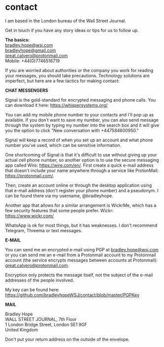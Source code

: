 # contact

I am based in the London bureau of the Wall Street Journal.

Get in touch if you have any story ideas or tips for us to follow up.

<b>The basics:</b><br>
bradley.hope@wsj.com<br>
bradleyhope@gmail.com<br>
great.calvero@protonmail.com<br>
Mobile: +44(0)7746516719<br>

If you are worried about authorities or the company you work for reading your messages, you should take precautions. Technology solutions are imperfect, but here are a few tactics for making contact:

<b>CHAT MESSENGERS</b>

Signal is the gold-standard for encrypted messaging and phone calls. You can download it here: https://whispersystems.org/

You can add my mobile phone number to your contacts and I'll pop up as available. If you don't want to save my number, you can also send message through the system by typing my number into the search box and it will give you the option to click "New conversation with +447584600950."

Signal will keep a record of when you set up an account and what phone number you've used, which can be sensitive information.

One shortcoming of Signal is that it's difficult to use without giving up your actual cell phone number, so another option is to use the secure messaging app called Wire: https://wire.com/en/. First create a quick e-mail address that doesn't include your name anywhere through a service like ProtonMail: https://protonmail.com/. 

Then, create an account online or through the desktop application using that e-mail address (don't register your phone number) and a pseudonym. I can be found there via my username, @bradleyhope.

Another app that allows for a similar arrangement is WickrMe, which has a few security features that some people prefer. Wickr: https://www.wickr.com/

WhatsApp is ok for most things, but it has weaknesses. I don't recommend Telegram, Threema or text messages. 

<b>E-MAIL</b>

You can send me an encrypted e-mail using PGP at bradley.hope@wsj.com or you can send me an e-mail from a Protonmail account to my Protonmail account (the service encrypts messages between accounts at Protonmail): great.calvero@protonmail.com.

Encryption only protects the message itself, not the subject of the e-mail addresses of the people involved.

My key can be found here:  
https://github.com/bradleyhopeWSJ/contact/blob/master/PGPKey

<b>MAIL</b>

Bradley Hope<br>
WALL STREET JOURNAL, 7th Floor<br>
1 London Bridge Street, London SE1 9GF<br>
United Kingdom

Don't put your return address on the outside of the envelope.
